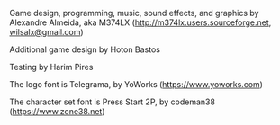 Game design, programming, music, sound effects, and graphics by
Alexandre Almeida, aka M374LX
(http://m374lx.users.sourceforge.net, wilsalx@gmail.com)

Additional game design by Hoton Bastos

Testing by Harim Pires

The logo font is Telegrama, by YoWorks (https://www.yoworks.com)

The character set font is Press Start 2P, by codeman38 (https://www.zone38.net)

